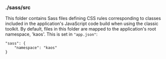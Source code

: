 ### ./sass/src

This folder contains Sass files defining CSS rules corresponding to classes
included in the application's JavaScript code build when using the classic toolkit.
By default, files in this folder are mapped to the application's root namespace, 'kaos'.
This is set in `"app.json"`:

    "sass": {
        "namespace": "kaos"
    }